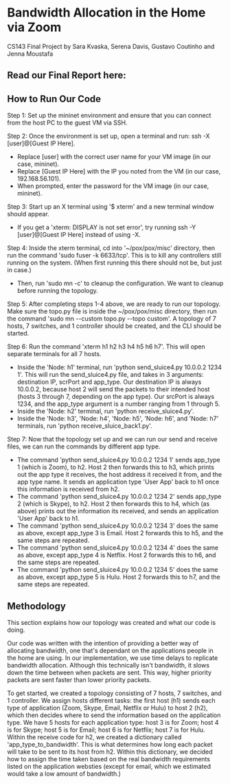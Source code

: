 # Bandwidth Allocation in the Home via Zoom
CS143 Final Project by Sara Kvaska, Serena Davis, Gustavo Coutinho and Jenna Moustafa

## Read our Final Report here: 

## How to Run Our Code
Step 1: Set up the mininet environment and ensure that you can connect from the host PC to the guest VM via SSH.

Step 2: Once the environment is set up, open a terminal and run: ssh -X [user]@[Guest IP Here]. 
  - Replace [user] with the correct user name for your VM image (in our case, mininet). 
  - Replace [Guest IP Here] with the IP you noted from the VM (in our case, 192.168.56.101). 
  - When prompted, enter the password for the VM image (in our case, mininet). 
  
 Step 3: Start up an X terminal using '$ xterm' and a new terminal window should appear. 
  - If you get a 'xterm: DISPLAY is not set error', try running ssh -Y [user]@[Guest IP Here] instead of using -X.
  
 Step 4: Inside the xterm terminal, cd into '~/pox/pox/misc' directory, then run the command 'sudo fuser -k 6633/tcp'. This is to kill any controllers still running on the system. (When first running this there should not be, but just in case.)
  - Then, run 'sudo mn -c' to cleanup the configuration. We want to cleanup before running the topology. 
  
 Step 5: After completing steps 1-4 above, we are ready to run our topology. Make sure the topo.py file is inside the ~/pox/pox/misc directory, then run the command 'sudo mn --custom topo.py --topo custom'. A topology of 7 hosts, 7 switches, and 1 controller should be created, and the CLI should be started. 
 
 Step 6: Run the command 'xterm h1 h2 h3 h4 h5 h6 h7'. This will open separate terminals for all 7 hosts. 
  - Inside the 'Node: h1' terminal, run 'python send_sluice4.py 10.0.0.2 1234 1'. This will run the send_sluice4.py file, and takes in 3 arguments: 
  destination IP, scrPort and app_type. Our destination IP is always 10.0.0.2, because host 2 will send the packets to their intended host (hosts 3 through 7, depending on the app type). Our srcPort is always 1234, and the app_type argument is a number ranging from 1 through 5. 
  - Inside the 'Node: h2' terminal, run 'python receive_sluice4.py'.  
  - Inside the 'Node: h3', 'Node: h4', 'Node: h5', 'Node: h6', and 'Node: h7' terminals, run 'python receive_sluice_back1.py'. 

Step 7: Now that the topology set up and we can run our send and receive files, we can run the commands by different app type.
  - The command 'python send_sluice4.py 10.0.0.2 1234 1' sends app_type 1 (which is Zoom), to h2. Host 2 then forwards this to h3, which prints out the app type it receives, the host address it received it from, and the app type name. It sends an application type 'User App' back to h1 once this information is received from h2.
  - The command 'python send_sluice4.py 10.0.0.2 1234 2' sends app_type 2 (which is Skype), to h2. Host 2 then forwards this to h4, which (as above) prints out the information its received, and sends an application 'User App' back to h1.
  - The command 'python send_sluice4.py 10.0.0.2 1234 3' does the same as above, except app_type 3 is Email. Host 2 forwards this to h5, and the same steps are repeated.
  - The command 'python send_sluice4.py 10.0.0.2 1234 4' does the same as above, except app_type 4 is Netflix. Host 2 forwards this to h6, and the same steps are repeated.
  - The command 'python send_sluice4.py 10.0.0.2 1234 5' does the same as above, except app_type 5 is Hulu. Host 2 forwards this to h7, and the same steps are repeated. 
  
## Methodology

This section explains how our topology was created and what our code is doing. 

Our code was written with the intention of providing a better way of allocating bandwidth, one that's dependant on the applications people in the home are using. In our implementation, we use time delays to replicate bandwidth allocation. Although this technically isn't bandwidth, it slows down the time between when packets are sent. This way, higher priority packets are sent faster than lower priority packets. 

To get started, we created a topology consisting of 7 hosts, 7 switches, and 1 controller. We assign hosts different tasks: the first host (h1) sends each type of application (Zoom, Skype, Email, Netflix or Hulu) to host 2 (h2), which then decides where to send the information based on the application type. We have 5 hosts for each application type: host 3 is for Zoom; host 4 is for Skype; host 5 is for Email; host 6 is for Netflix; host 7 is for Hulu. Within the receive code for h2, we created a dictionary called 'app_type_to_bandwidth'. This is what determines how long each packet will take to be sent to its host from h2. Within this dictionary, we decided how to assign the time taken based on the real bandwidth requirements listed on the application websties (except for email, which we estimated would take a low amount of bandwidth.)
